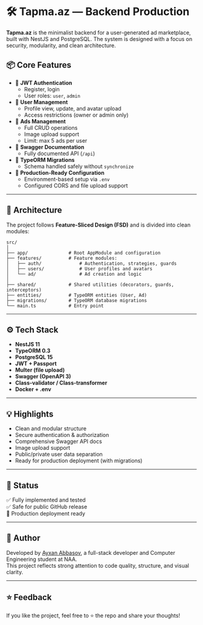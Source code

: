 # 🛠️ Tapma.az — Backend Production

**Tapma.az** is the minimalist backend for a user-generated ad marketplace, built with NestJS and PostgreSQL. The system is designed with a focus on security, modularity, and clean architecture.

## 📦 Core Features

- 🔐 **JWT Authentication**
  - Register, login
  - User roles: `user`, `admin`
- 👤 **User Management**
  - Profile view, update, and avatar upload
  - Access restrictions (owner or admin only)
- 📢 **Ads Management**
  - Full CRUD operations
  - Image upload support
  - Limit: max 5 ads per user
- 📄 **Swagger Documentation**
  - Fully documented API (`/api`)
- 🧱 **TypeORM Migrations**
  - Schema handled safely without `synchronize`
- 🚀 **Production-Ready Configuration**
  - Environment-based setup via `.env`
  - Configured CORS and file upload support

---

## 🧬 Architecture

The project follows **Feature-Sliced Design (FSD)** and is divided into clean modules:

```
src/
│
├── app/               # Root AppModule and configuration
├── features/          # Feature modules:
│   ├── auth/              # Authentication, strategies, guards
│   ├── users/             # User profiles and avatars
│   └── ad/                # Ad creation and logic
│
├── shared/            # Shared utilities (decorators, guards, interceptors)
├── entities/          # TypeORM entities (User, Ad)
├── migrations/        # TypeORM database migrations
└── main.ts            # Entry point
```

---

## ⚙️ Tech Stack

- **NestJS 11**
- **TypeORM 0.3**
- **PostgreSQL 15**
- **JWT + Passport**
- **Multer (file upload)**
- **Swagger (OpenAPI 3)**
- **Class-validator / Class-transformer**
- **Docker + .env**

---

## 💡 Highlights

- Clean and modular structure
- Secure authentication & authorization
- Comprehensive Swagger API docs
- Image upload support
- Public/private user data separation
- Ready for production deployment (with migrations)

---

## 📁 Status

✅ Fully implemented and tested  
✅ Safe for public GitHub release  
🚀 Production deployment ready

---

## 🧠 Author

Developed by [Ayxan Abbasov](https://www.linkedin.com/in/aki22), a full-stack developer and Computer Engineering student at NAA.  
This project reflects strong attention to code quality, structure, and visual clarity.

---

## ⭐️ Feedback

If you like the project, feel free to ⭐️ the repo and share your thoughts!
